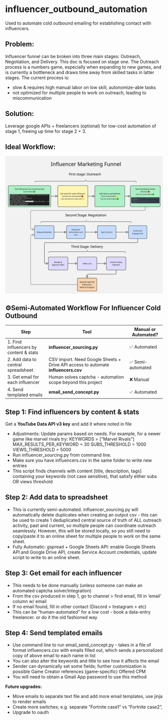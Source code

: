 # influencer_outbound_automation
Used to automate cold outbound emailing for establishing contact with influencers.

## **Problem:** 
Influencer funnel can be broken into three main stages: Outreach, Negotiation, and Delivery. This doc is focused on stage one. The Outreach process is a numbers game, especially when expanding to new games, and is currently a bottleneck and draws time away from skilled tasks in latter stages. The current process is:
* slow & requires high manual labor on low skill, autonomize-able tasks
* not optimized for multiple people to work on outreach, leading to miscommunication

## **Solution:** 
Leverage google APIs + freelancers (optional) for low-cost automation of stage 1, freeing up time for stage 2 + 3. 

## **Ideal Workflow:**
![screenshot](Flowchart.jpg)

## **⚙️Semi-Automated Workflow For Influencer Cold Outbound**
| Step | Tool | Manual or Automated? |
| ------------- | ------------- | ------------- |
| 1. Find influencers by content & stats | **influencer_sourcing.py** | ✅ Automated |
| 2. Add data to central spreadsheet | CSV import. Need Google Sheets + Drive API access to automate **influencers.csv** | ✅ Semi-automated |
| 3. Get email for each influencer | Human solves captcha - automation scope beyond this project | ❌ Manual |
| 4. Send templated emails | **email_send_concept.py** | ✅ Automated |


## Step 1: Find influencers by content & stats
Get a **YouTube Data API v3 key** and add it where noted in file
* Adjustments: Update params based on needs. For example, for a newer game like marvel rivals try:
    KEYWORDS = ["Marvel Rivals"] 
    MAX_RESULTS_PER_KEYWORD = 30
    SUBS_THRESHOLD = 1000
    VIEWS_THRESHOLD = 5000
* Run influencer_sourcing.py from command line. 
* Make sure you have influencers.csv in the same folder to write new entries
* This script finds channels with content [title, description, tags] containing your keywords (not case sensitive), that satisfy either subs OR views threshold

## Step 2: Add data to spreadsheet
* This is currently semi-automated. influencer_sourcing.py will automatically delete duplicates when creating an output csv - this can be used to create 1 deduplicated central source of truth of ALL outreach activity, past and current, so multiple people can coordinate outreach seamlessly. However, this will be stored locally, so you still need to copy/paste it to an online sheet for multiple people to work on the same sheet.
* Fully Automatic: gspread + Google Sheets API: enable Google Sheets API and Google Drive API, create Service Account credentials, update script to write to an online sheet.

## Step 3: Get email for each influencer
* This needs to be done manually (unless someone can make an automated captcha solver/integration)
* From the csv produced in step 1, go to channel > find email, fill in ‘email’ column w/ email
* If no email found, fill in other contact (Discord > Instagram > etc)
* This can be “human-automated” for a low cost - book a data-entry freelancer. or do it the old fashioned way

## Step 4: Send templated emails
* Use command line to run email_send_concept.py - takes in a file of format influencers.csv with emails filled out, which sends a personalized copy of above email to each name in list
* You can also alter the keywords and title to see how it affects the email
* Sender can dynamically set some fields; further customization is possible
     Game
     Creator references (game-specific)
     Offered CPM
* You will need to obtain a Gmail App password to use this method

**Future upgrades:**
* Move emails to separate text file and add more email templates, use jinja to render emails
* Create more switches; e.g. separate “Fortnite case1” vs “Fortnite case2”,
* Upgrade to oauth


